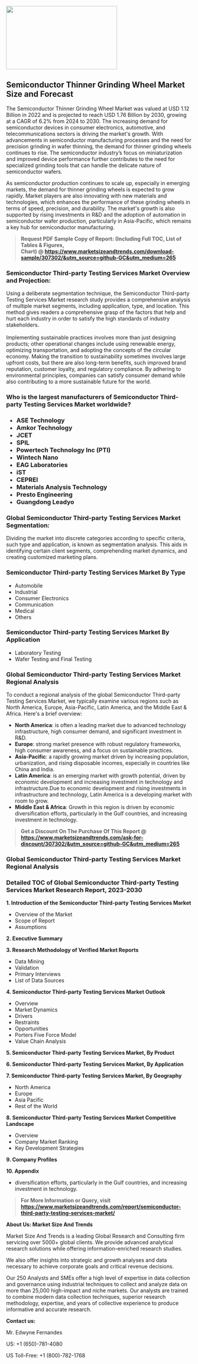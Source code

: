<p><img class="alignnone size-medium wp-image-20088" src="https://ffe5etoiles.com/wp-content/uploads/2024/12/MST1-300x171.png" alt="" width="300" height="171" /></p><h2>Semiconductor Thinner Grinding Wheel Market Size and Forecast</h2><p>The Semiconductor Thinner Grinding Wheel Market was valued at USD 1.12 Billion in 2022 and is projected to reach USD 1.76 Billion by 2030, growing at a CAGR of 6.2% from 2024 to 2030. The increasing demand for semiconductor devices in consumer electronics, automotive, and telecommunications sectors is driving the market's growth. With advancements in semiconductor manufacturing processes and the need for precision grinding in wafer thinning, the demand for thinner grinding wheels continues to rise. The semiconductor industry’s focus on miniaturization and improved device performance further contributes to the need for specialized grinding tools that can handle the delicate nature of semiconductor wafers.</p><p>As semiconductor production continues to scale up, especially in emerging markets, the demand for thinner grinding wheels is expected to grow rapidly. Market players are also innovating with new materials and technologies, which enhances the performance of these grinding wheels in terms of speed, precision, and durability. The market's growth is also supported by rising investments in R&D and the adoption of automation in semiconductor wafer production, particularly in Asia-Pacific, which remains a key hub for semiconductor manufacturing.</p></p><blockquote id="" class=""><strong>Request PDF Sample Copy of Report: (Including Full TOC, List of Tables &amp; Figures, Chart)&nbsp;@&nbsp;<strong><a href="https://www.marketsizeandtrends.com/download-sample/307302/&utm_source=github-GC&utm_medium=265" target="_blank">https://www.marketsizeandtrends.com/download-sample/307302/&utm_source=github-GC&utm_medium=265</a></strong></strong></blockquote><h3 id="" class="">Semiconductor Third-party Testing Services Market&nbsp;Overview and Projection:</h3><p id="" class="">Using a deliberate segmentation technique, the Semiconductor Third-party Testing Services Market research study provides a comprehensive analysis of multiple market segments, including application, type, and location. This method gives readers a comprehensive grasp of the factors that help and hurt each industry in order to satisfy the high standards of industry stakeholders. <br /> <br />Implementing sustainable practices involves more than just designing products; other operational changes include using renewable energy, optimizing transportation, and adopting the concepts of the circular economy. Making the transition to sustainability sometimes involves large upfront costs, but there are also long-term benefits, such improved brand reputation, customer loyalty, and regulatory compliance. By adhering to environmental principles, companies can satisfy consumer demand while also contributing to a more sustainable future for the world.</p><h3 id="" class="">Who is the largest manufacturers of&nbsp;Semiconductor Third-party Testing Services Market worldwide?</h3><h3 class=""><p><ul><li>ASE Technology </li><li> Amkor Technology </li><li> JCET </li><li> SPIL </li><li> Powertech Technology Inc (PTI) </li><li> Wintech Nano </li><li> EAG Laboratories </li><li> iST </li><li> CEPREI </li><li> Materials Analysis Technology </li><li> Presto Engineering </li><li> Guangdong Leadyo</li></ul></p></h3><h3 id="" class="">Global&nbsp;Semiconductor Third-party Testing Services Market Segmentation:</h3><p id="" class="">Dividing the market into discrete categories according to specific criteria, such type and application, is known as segmentation analysis. This aids in identifying certain client segments, comprehending market dynamics, and creating customized marketing plans.</p><h3 id="" class="">Semiconductor Third-party Testing Services Market&nbsp;By Type</h3><p><p><ul><li>Automobile</li><li> Industrial</li><li> Consumer Electronics</li><li> Communication</li><li> Medical</li><li> Others</p></li></ul></p></p><h3 id="" class="">Semiconductor Third-party Testing Services Market&nbsp;By Application</h3><p class=""><p><ul><li>Laboratory Testing</li><li> Wafer Testing and Final Testing</li></ul></p></p><h3 id="" class="">Global Semiconductor Third-party Testing Services Market Regional Analysis</h3><p id="" class="">To conduct a regional analysis of the global Semiconductor Third-party Testing Services Market, we typically examine various regions such as North America, Europe, Asia-Pacific, Latin America, and the Middle East &amp; Africa. Here's a brief overview:</p><ul><li><strong>North America</strong>: is often a leading market due to advanced technology infrastructure, high consumer demand, and significant investment in R&amp;D.</li><li><strong>Europe</strong>: strong market presence with robust regulatory frameworks, high consumer awareness, and a focus on sustainable practices.</li><li><strong>Asia-Pacific</strong>: a rapidly growing market driven by increasing population, urbanization, and rising disposable incomes, especially in countries like China and India.</li><li><strong>Latin America</strong>: is an emerging market with growth potential, driven by economic development and increasing investment in technology and infrastructure.Due to economic development and rising investments in infrastructure and technology, Latin America is a developing market with room to grow.</li><li><strong>Middle East &amp; Africa</strong>: Growth in this region is driven by economic diversification efforts, particularly in the Gulf countries, and increasing investment in technology.</li></ul><blockquote id="" class=""><strong>Get a Discount On The Purchase Of This Report @ <strong><a href="https://www.marketsizeandtrends.com/ask-for-discount/307302/&utm_source=github-GC&utm_medium=265" target="_blank">https://www.marketsizeandtrends.com/ask-for-discount/307302/&utm_source=github-GC&utm_medium=265</a></strong></strong></blockquote><h3 id="" class="">Global Semiconductor Third-party Testing Services Market Regional Analysis</h3><h3 id="" class="">Detailed TOC of Global Semiconductor Third-party Testing Services Market Research Report, 2023-2030</h3><p id="" class=""><strong>1. Introduction of the Semiconductor Third-party Testing Services Market</strong></p><ul><li>Overview of the Market</li><li>Scope of Report</li><li>Assumptions</li></ul><p id="" class=""><strong>2. Executive Summary</strong></p><p id="" class=""><strong>3. Research Methodology of Verified Market Reports</strong></p><ul><li>Data Mining</li><li>Validation</li><li>Primary Interviews</li><li>List of Data Sources</li></ul><p id="" class=""><strong>4. Semiconductor Third-party Testing Services Market Outlook</strong></p><ul><li>Overview</li><li>Market Dynamics</li><li>Drivers</li><li>Restraints</li><li>Opportunities</li><li>Porters Five Force Model</li><li>Value Chain Analysis</li></ul><p id="" class=""><strong>5. Semiconductor Third-party Testing Services Market, By Product</strong></p><p id="" class=""><strong>6. Semiconductor Third-party Testing Services Market, By Application</strong></p><p id="" class=""><strong>7. Semiconductor Third-party Testing Services Market, By Geography</strong></p><ul><li>North America</li><li>Europe</li><li>Asia Pacific</li><li>Rest of the World</li></ul><p id="" class=""><strong>8. Semiconductor Third-party Testing Services Market Competitive Landscape</strong></p><ul><li>Overview</li><li>Company Market Ranking</li><li>Key Development Strategies</li></ul><p id="" class=""><strong>9. Company Profiles</strong></p><p id="" class=""><strong>10. Appendix</strong></p><ul><li>diversification efforts, particularly in the Gulf countries, and increasing investment in technology.</li></ul><blockquote id="" class=""><strong>For More Information or Query, visit <strong><strong><a href="https://www.marketsizeandtrends.com/report/semiconductor-third-party-testing-services-market/" target="_blank">https://www.marketsizeandtrends.com/report/semiconductor-third-party-testing-services-market/</a></strong></strong></strong></blockquote><p id="" class=""><strong>About Us: Market Size And Trends</strong></p><p id="" class="">Market Size And Trends is a leading Global Research and Consulting firm servicing over 5000+ global clients. We provide advanced analytical research solutions while offering information-enriched research studies.</p><p id="" class="">We also offer insights into strategic and growth analyses and data necessary to achieve corporate goals and critical revenue decisions.</p><p id="" class="">Our 250 Analysts and SMEs offer a high level of expertise in data collection and governance using industrial techniques to collect and analyze data on more than 25,000 high-impact and niche markets. Our analysts are trained to combine modern data collection techniques, superior research methodology, expertise, and years of collective experience to produce informative and accurate research.</p><p id="" class=""><strong>Contact us:</strong></p><p id="" class="">Mr. Edwyne Fernandes</p><p id="" class="">US: +1 (650)-781-4080</p><p id="" class="">US Toll-Free: +1 (800)-782-1768</p>
